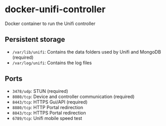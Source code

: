 # docker-unifi-controller
Docker container to run the Unifi controller

## Persistent storage

- `/var/lib/unifi`: Contains the data folders used by Unifi and MongoDB (required)
- `/var/log/unifi`: Contains the log files

## Ports

- `3478/udp`: STUN (required)
- `8080/tcp`: Device and controller communication (required)
- `8443/tcp`: HTTPS Gui/API (required)
- `8880/tcp`: HTTP Portal redirection
- `8843/tcp`: HTTPS Portal redirection
- `6789/tcp`: Unifi mobile speed test
